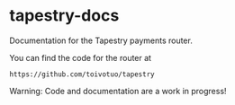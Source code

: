# tapestry-docs

Documentation for the Tapestry payments router.

You can find the code for the router at

    https://github.com/toivotuo/tapestry

Warning: Code and documentation are a work in progress!
